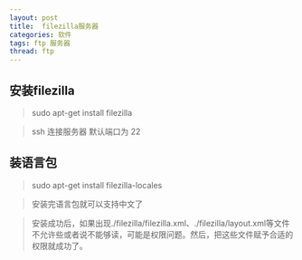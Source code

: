 ```yaml
---
layout: post
title:  filezilla服务器
categories: 软件
tags: ftp 服务器
thread: ftp
---
```


## 安装filezilla

> sudo apt-get install filezilla

> ssh 连接服务器 默认端口为 22

## 装语言包

> sudo apt-get install filezilla-locales

> 安装完语言包就可以支持中文了

> 安装成功后，如果出现./filezilla/filezilla.xml、./filezilla/layout.xml等文件不允许些或者说不能够读，可能是权限问题。然后，把这些文件赋予合适的权限就成功了。